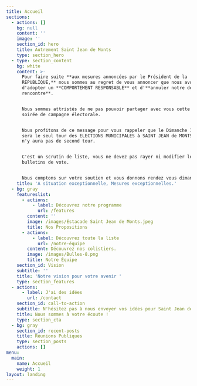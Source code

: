 ```yaml
---
title: Accueil
sections:
  - actions: []
    bg: null
    content: ''
    image: ''
    section_id: hero
    title: Autrement Saint Jean de Monts
    type: section_hero
  - type: section_content
    bg: white
    content: >-
      Pour faire suite **aux mesures annoncées par le Président de la
      REPUBLIQUE,** nous sommes au regret de vous annoncer que nous avons décidé
      d'adopter un **COMPORTEMENT RESPONSABLE** et d'**annuler notre dernière
      rencontre**.


      Nous sommes attristés de ne pas pouvoir partager avec vous cette dernière
      soirée de campagne électorale.


      Nous profitons de ce message pour vous rappeler que le Dimanche 15 mars
      sera le seul tour des ELECTIONS MUNICIPALES à SAINT JEAN de MONTS. Qu'il
      n'y aura pas de second tour.


      C'est un scrutin de liste, vous ne devez pas rayer ni modifier les
      bulletins de vote.


      Nous comptons sur votre soutien et vous donnons rendez vous dimanche soir.
    title: 'A situation exceptionnelle, Mesures exceptionnelles.'
  - bg: gray
    featureslist:
      - actions:
          - label: Découvrez notre programme
            url: /features
        content: ''
        image: /images/Estacade Saint Jean de Monts.jpeg
        title: Nos Propositions
      - actions:
          - label: Découvrez toute la liste
            url: /notre-équipe
        content: Découvrez nos colistiers.
        image: /images/Bulles-8.png
        title: Notre Équipe
    section_id: Vision
    subtitle: ''
    title: 'Notre vision pour votre avenir '
    type: section_features
  - actions:
      - label: J'ai des idées
        url: /contact
    section_id: call-to-action
    subtitle: N'hésitez pas à nous envoyer vos idées pour Saint Jean de Monts
    title: Nous sommes à votre écoute !
    type: section_cta
  - bg: gray
    section_id: recent-posts
    title: Réunions Publiques
    type: section_posts
    actions: []
menu:
  main:
    name: Accueil
    weight: 1
layout: landing
---
```

